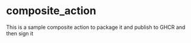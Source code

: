 # composite_action
This is a sample composite action to package it and publish to GHCR and then sign it
